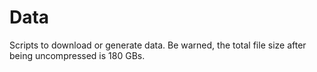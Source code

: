 # Data

Scripts to download or generate data. Be warned, the total file size after being uncompressed is 180 GBs. 
